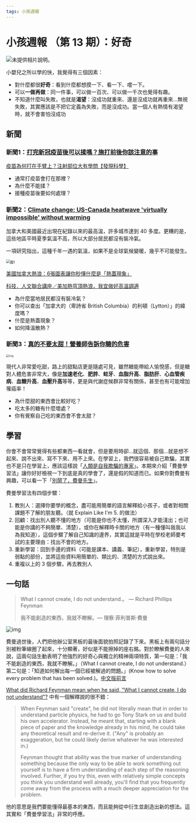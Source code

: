 ```yaml
---
tags: 小孩週報
---
```


# 小孩週報 （第 13 期）：好奇

![未提供相片說明。](https://scontent.frmq2-2.fna.fbcdn.net/v/t1.6435-9/36853540_1590366517739782_6006388527959375872_n.jpg?_nc_cat=100&ccb=1-3&_nc_sid=973b4a&_nc_ohc=jALRTd91-CAAX_i5UGe&_nc_ht=scontent.frmq2-2.fna&oh=0408b51046bb5ba5e65e186ff392c7b3&oe=612261E9)

小嬰兒之所以學的快，我覺得有三個因素：

- 對什麼都很**好奇**：看到什麼都想摸一下、看一下、嚐一下。
- 可以**一做再做**：同一件事，可以做一百次、可以做一千次也覺得有趣。
- 不知道什麼叫失敗，也就是**渴望**：沒成功就重來、還是沒成功就再重來…無視失敗，其實應該是不把它定義為失敗，而是沒成功。當一個人有熱情有渴望時，就不會害怕沒成功

## 新聞

### 新聞1：[打完新冠疫苗後可以揉嗎？施打前後你該注意的事](https://health.udn.com/health/story/121833/5546466?from=udn-referralnews_ch2artbottom)

[疫苗為何打在手臂上？注射部位大有學問【發現科學】](https://youtu.be/Cgb8AJYj3J4)

- 通常打疫苗會打在那裡？
- 為什麼不能揉？
- 接種疫苗後要如何處理？



### 新聞2：[Climate change: US-Canada heatwave 'virtually impossible' without warming](https://www.bbc.com/news/science-environment-57751918)

加拿大和美國最近出現在紀錄以來的最高溫，許多城市達到 40 多度。更糟的是，這些地區平時夏季氣溫不高，所以大部分居民都沒有裝冷氣。

一項研究指出，這種千年一遇的氣溫，如果不是全球氣候變暖，幾乎不可能發生。

<img src="https://ichef.bbci.co.uk/news/640/cpsprodpb/F033/production/_119119416_canada_heatwave_640x2-nc.png" alt="圖1" style="zoom: 67%;" />

[美國加拿大熱浪：6張圖表讓你秒懂什麼是「熱蓋現象」](https://www.bbc.com/zhongwen/trad/world-57665213)

[科技．人文聯合講座／美加熱穹頂熱浪，我宜做好高溫調適](https://udn.com/news/story/7339/5604795?from=udn_ch2_menu_v2_main_cate)

- 為什麼當地居民都沒有裝冷氣？
- 你可以查出「加拿大的（卑詩省 British Columbia）的利頓（Lytton）」的緯度嗎？
- 什麼是熱蓋現象？
- 如何降溫散熱？

### 新聞3：[真的不要太甜！營養師告訴你糖的危害](https://udn.com/umedia/story/121950/5564901?from=udn_ch2_menu_v2_main_index)

<img src="https://pgw.udn.com.tw/gw/photo.php?u=https://uc.udn.com.tw/photo/2021/06/29/draft/12756853.jpeg&x=0&y=0&sw=0&sh=0&w=1050&h=800&exp=3600" alt="img" style="zoom:50%;" />

現代人非常愛吃甜，路上的甜點店更是隨處可見，雖然糖能帶給人愉悅感，但是糖對人體危害非常大，像是**加速老化**、**肥胖**、**蛀牙**、**血脂升高**、**脂肪肝**、**心血管疾病**、**血糖升高**、**血壓升高**等等，更是與代謝症候群非常有關係，甚至也有可能增加罹癌率！

- 為什麼甜的東西會比較好吃？
- 吃太多的糖有什麼壞處？
- 你有覺察自己吃的東西會不會太甜？

## 學習

你會不會常常覺得有些都東西一看就會，但是要用時卻…就這個、那個…就是想不起來、說不出來、寫不下來、用不上來。在學習上，我們很容易被自己欺騙，其實也不是只在學習上，應該這樣說「[人類是自我欺騙的專家](https://youtu.be/YpEeSa6zBTE)」。本期來介紹「費曼學習法」讓你好好檢視一下到底是真的學會了，還是假的知道而已。如果你對費曼有興趣，可以看一下「[別鬧了，費曼先生](https://youtu.be/I-8j4UCZREQ)」。

費曼學習法有四個步驟：

1. 教別人：選擇你要學的概念，盡可能用簡單的語言解釋給小孩子，或者對相關課題不了解的朋友聽。（就 Explain Like I'm 5. 的做法）
2. 回顧：找出別人聽不懂的地方（可能是你也不太懂，所謂深入才能淺出；也可能是你講的不夠簡單、清楚），或你在解釋時卡關的地方（有一種懂叫我我以為我知道），這個步驟了解自己知識的邊界，其實這就是平時在學校老師要考試的主要理由：找出不會的地方。
3. 重新學習：回到手邊的資料（可能是課本、講義、筆記），重新學習，特別是弱點的部份，並將這些資料用簡單的、類比的、清楚的方式說出來。
4. 重複以上的 3 個步驟，再去教別人



## 一句話

> What I cannot create, I do not understand.。 ― Richard Phillips Feynman
>
> 我不能創造的東西，我就不瞭解。― 理察·菲利普斯·費曼

![img](https://qph.fs.quoracdn.net/main-qimg-87833c78a604ff07a82ff7787574e197-c)

費曼過世後，人們把他辦公室黑板的最後面貌拍照記錄了下來。黑板上有兩句話分別被粉筆線圈了起來，十分顯著，好似是不能擦掉的座右銘。對於瞭解費曼的人來說，這兩句話生動表明了他強烈的好奇心與獨立的精神兩項特質，第一句是：「我不能創造的東西，我就不瞭解。」（What I cannot create, I do not understand.）第二句是：「知道如何解出每一個已經被解過的問題。」(Know how to solve every problem that has been solved.)。[中文版前言](http://www.bookzone.com.tw/event/bw1212-14/read-1.asp)

[What did Richard Feynman mean when he said, "What I cannot create, I do not understand"?](https://www.quora.com/What-did-Richard-Feynman-mean-when-he-said-What-I-cannot-create-I-do-not-understand) 中有一個解釋說的很不錯：

> When Feynman said "create", he did not literally mean that in order to understand particle physics, he had to go Tony Stark on us and build his own accelerator. Instead, he meant that, starting with a blank piece of paper and the knowledge already in his mind, he could take any theoretical result and re-derive it. ("Any" is probably an exaggeration, but he could likely derive whatever he was interested in.)
>
> Feynman thought that ability was the true marker of understanding something because the only way to be able to work something out yourself is to have a firm understanding of each step of the reasoning involved. Further, if you try this, even with relatively simple concepts you think you understand well already, you'll find that you frequently come away from the process with a much deeper appreciation for the problem.

他的意思是我們要能懂得最基本的東西，而且能夠從中衍生並創造出新的想法。這其實和「費曼學習法」非常的呼應。
